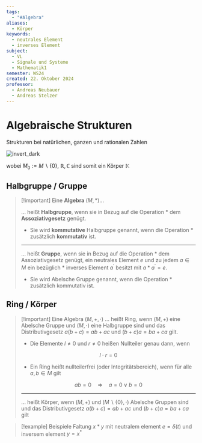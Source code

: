 ```yaml
---
tags:
  - "#Algebra"
aliases:
  - Körper
keywords:
  - neutrales Element
  - inverses Element
subject:
  - VL
  - Signale und Systeme
  - Mathematik1
semester: WS24
created: 22. Oktober 2024
professor:
  - Andreas Neubauer
  - Andreas Stelzer
---
```

 

# Algebraische Strukturen

Strukturen bei natürlichen, ganzen und rationalen Zahlen

![invert_dark](assets/AlgStrukt.png)

wobei $M_0:=M \backslash\{0\}$, $\mathbb{R}, \mathbb{C}$ sind somit ein Körper $\mathbb{K}$

## Halbgruppe / Gruppe

> [!important] Eine **Algebra** $(M, *)$…
> 
> … heißt **Halbgruppe**, wenn sie in Bezug auf die Operation * dem **Assoziativgesetz** genügt.
> - Sie wird **kommutative** Halbgruppe genannt, wenn die Operation * zusätzlich **kommutativ** ist.
> 
> ---
> 
> … heißt **Gruppe**, wenn sie in Bezug auf die Operation * dem Assoziativgesetz genügt, ein neutrales Element $e$ und zu jedem $a \in M$ ein bezüglich * inverses Element $a^{\prime}$ besitzt mit $a * a^{\prime}=e$.
> - Sie wird Abelsche Gruppe genannt, wenn die Operation * zusätzlich kommutativ ist.
> 

## Ring / Körper

> [!important] Eine Algebra $(M,+, \cdot)$
> … heißt Ring, wenn $(M,+)$ eine Abelsche Gruppe und $(M, \cdot)$ eine Halbgruppe sind und das Distributivgesetz $a(b+c)=a b+a c$ und $(b+c) a=b a+c a$ gilt.
> - Die Elemente $l \neq 0$ und $r \neq 0$ heißen Nullteiler genau dann, wenn
> 
> $$ l \cdot r=0 $$
> 
> - Ein Ring heißt nullteilerfrei (oder Integritätsbereich), wenn für alle $a, b \in M$ gilt
> 
> $$ a b=0 \quad \Longrightarrow \quad a=0 \vee b=0 $$
> 
> ---
> 
> … heißt Körper, wenn $(M,+)$ und $(M \backslash\{0\}, \cdot)$ Abelsche Gruppen sind und das Distributivgesetz $a(b+c)=a b+a c$ und $(b+c) a=b a+c a$ gilt

>[!example] Beispiele
> Faltung $x*y$ mit neutralem element $e=\delta(t)$ und inversem element $y=x^*$